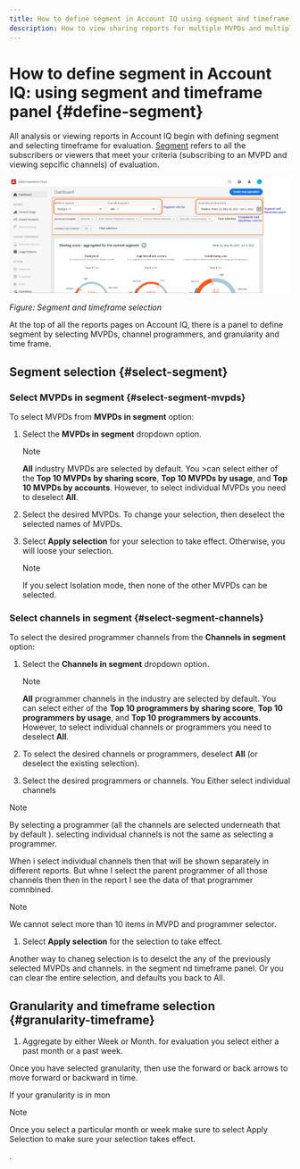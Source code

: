 ```yaml
---
title: How to define segment in Account IQ using segment and timeframe panel
description: How to view sharing reports for multiple MVPDs and multiple programmer channels.
---
```


# How to define segment in Account IQ: using segment and timeframe panel {#define-segment}

All analysis or viewing reports in Account IQ begin with defining segment and selecting timeframe for evaluation. [Segment](/help/AccountIQ/product-concepts.md#segmet-def) refers to all the subscribers or viewers that meet your criteria (subscribing to an MVPD and viewing sepcific channels) of evaluation.

![](assets/segment-panel.png)

*Figure: Segment and timeframe selection*

At the top of all the reports pages on Account IQ, there is a panel to define segment by selecting MVPDs, channel programmers, and granularity and time frame.

## Segment selection {#select-segment}

### Select MVPDs in segment {#select-segment-mvpds}

To select MVPDs from **MVPDs in segment** option:

1. Select the **MVPDs in segment** dropdown option.

   >[!NOTE]
   >
   >**All** industry MVPDs are selected by default. You >can select either of the **Top 10 MVPDs by sharing score**, **Top 10 MVPDs by usage**, and **Top 10 MVPDs by accounts**. However, to select individual MVPDs you need to deselect **All**.

1. Select the desired MVPDs.
    To change your selection, then deselect the selected names of MVPDs.

1. Select **Apply selection** for your selection to take effect. Otherwise, you will loose your selection.

   >[!NOTE]
   >
   >If you select Isolation mode, then none of the other MVPDs can be selected.

### Select channels in segment {#select-segment-channels}

To select the desired programmer channels from the **Channels in segment** option:

1. Select the **Channels in segment** dropdown option.

   >[!NOTE]
   >
   >**All** programmer channels in the industry are selected by default. You can select either of the **Top 10 programmers by sharing score**, **Top 10 programmers by usage**, and **Top 10 programmers by accounts**. However, to select individual channels or programmers you need to deselect **All**.

1. To select the desired channels or programmers, deselect **All** (or deselect the existing selection).

1. Select the desired programmers or channels. You Either select individual channels

>[!NOTE]
>
>By selecting a programmer (all the channels are selected underneath that by default
). selecting individual channels is not the same as selecting a programmer.

When i select individual channels then that will be shown separately in different reports.
But whne I select the parent programmer of all those channels then then in the report I see the data of that programmer comnbined.

>[!NOTE]
>
>We cannot select more than 10 items in MVPD and programmer selector.


1. Select **Apply selection** for the selection to take effect.



Another way to chaneg selection is to deselct the any of the previously selected MVPDs and channels. in the segment nd timeframe panel. Or you can clear the entire selection, and defaults you back to All.

## Granularity and timeframe selection {#granularity-timeframe}

1. Aggregate by either Week or Month. for evaluation you select either a past month or a past week.

Once you have selected granularity, then use the forward or back arrows to move forward or backward in time.

If your granularity is in mon

>[!NOTE]
>
>Once you select a particular month or week make sure to select Apply Selection to make sure your selection takes effect.

. 